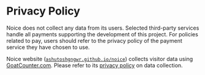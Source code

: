 # Privacy Policy

Noice does not collect any data from its users. Selected third-party services
handle all payments supporting the development of this project. For policies
related to pay, users should refer to the privacy policy of the payment service
they have chosen to use.

Noice website
([`ashutoshgngwr.github.io/noice`](https://ashutoshgngwr.github.io/noice/))
collects visitor data using [GoatCounter.com](https://www.goatcounter.com).
Please refer to its [privacy policy](https://www.goatcounter.com/privacy) on
data collection.
